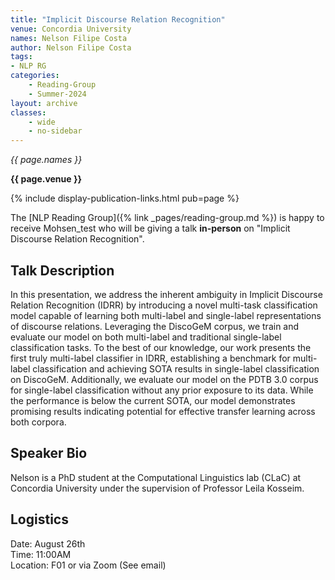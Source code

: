 ```yaml
---
title: "Implicit Discourse Relation Recognition"
venue: Concordia University
names: Nelson Filipe Costa
author: Nelson Filipe Costa
tags:
- NLP RG
categories:
    - Reading-Group
    - Summer-2024
layout: archive
classes:
    - wide
    - no-sidebar
---
```


*{{ page.names }}*

**{{ page.venue }}**

{% include display-publication-links.html pub=page %}

The [NLP Reading Group]({% link _pages/reading-group.md %}) is happy to receive Mohsen_test who will be giving a talk **in-person** on "Implicit Discourse Relation Recognition".

## Talk Description

In this presentation, we address the inherent ambiguity in Implicit Discourse Relation Recognition (IDRR) by introducing a novel multi-task classification model capable of learning both multi-label and single-label representations of discourse relations. Leveraging the DiscoGeM corpus, we train and evaluate our model on both multi-label and traditional single-label classification tasks. To the best of our knowledge, our work presents the first truly multi-label classifier in IDRR, establishing a benchmark for multi-label classification and achieving SOTA results in single-label classification on DiscoGeM. Additionally, we evaluate our model on the PDTB 3.0 corpus for single-label classification without any prior exposure to its data. While the performance is below the current SOTA, our model demonstrates promising results indicating potential for effective transfer learning across both corpora.

## Speaker Bio

Nelson is a PhD student at the Computational Linguistics lab (CLaC) at Concordia University under the supervision of Professor Leila Kosseim.

## Logistics

Date: August 26th<br>
Time: 11:00AM <br>
Location: F01 or via Zoom (See email)
